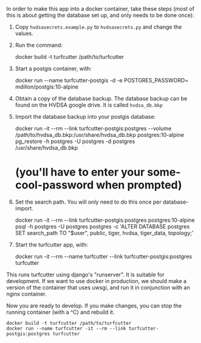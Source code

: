 In order to make this app into a docker container, take these steps (most of this is about getting the database set up, and only needs to be done once):

1. Copy `hvdsasecrets.example.py` to `hvdsasecrets.py` and change the values.

2. Run the command:

    docker build -t turfcutter /path/to/turfcutter

3. Start a postgis container, with:

    docker run --name turfcutter-postgis -d -e POSTGRES_PASSWORD=<some-cool-password> mdillon/postgis:10-alpine

4. Obtain a copy of the database backup.  The database backup can be found on the HVDSA google drive.  It is called `hvdsa_db.bkp`

5. Import the database backup into your postgis database:

    docker run -it --rm --link turfcutter-postgis:postgres --volume /path/to/hvdsa_db.bkp:/usr/share/hvdsa_db.bkp postgres:10-alpine pg_restore -h postgres -U postgres -d postgres /usr/share/hvdsa_db.bkp
    # (you'll have to enter your some-cool-password when prompted)

6. Set the search path.  You will only need to do this once per database-import.

    docker run -it --rm --link turfcutter-postgis:postgres postgres:10-alpine psql -h postgres -U postgres postgres -c  'ALTER DATABASE postgres SET search_path TO "$user", public, tiger, hvdsa, tiger_data, topology;'

7. Start the turfcutter app, with:

    docker run -it --rm --name turfcutter --link turfcutter-postgis:postgres turfcutter

This runs turfcutter using django's "runserver".  It is suitable for development.  If we want to use docker in production, we should make a version of the container that uses uwsgi, and run it in conjunction with an nginx container.


Now you are ready to develop.  If you make changes, you can stop the running container (with a ^C) and rebuild it.

    docker build -t turfcutter /path/to/turfcutter
    docker run --name turfcutter -it --rm --link turfcutter-postgis:postgres turfcutter
